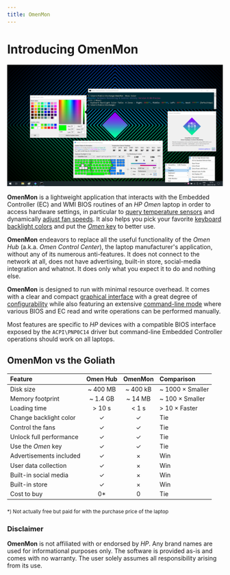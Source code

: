 ```yaml
---
title: OmenMon
---
```


# Introducing OmenMon

![OmenMon graphical mode overview](/pic/gui-overview.png)

**OmenMon** is a lightweight application that interacts with the Embedded Controller (EC) and WMI BIOS routines of an _HP Omen_ laptop in order to access hardware settings, in particular to [query temperature sensors](/gui#temperature) and dynamically [adjust fan speeds](/gui#fan-control). It also helps you pick your favorite [keyboard backlight colors](/gui#keyboard) and put the [_Omen_ key](/config#key) to better use.

**OmenMon** endeavors to replace all the useful functionality of the _Omen Hub_ (a.k.a. _Omen Control Center_), the laptop manufacturer's application, without any of its numerous anti-features. It does not connect to the network at all, does not have advertising, built-in store, social-media integration and whatnot. It does only what you expect it to do and nothing else.

**OmenMon** is designed to run with minimal resource overhead. It comes with a clear and compact [graphical interface](/gui) with a great degree of [configurability](/config) while also featuring an extensive [command-line mode](/cli) where various BIOS and EC read and write operations can be performed manually. 

Most features are specific to _HP_ devices with a compatible BIOS interface exposed by the `ACPI\PNP0C14` driver but command-line Embedded Controller operations should work on all laptops.

## OmenMon vs the Goliath

| Feature                 | Omen Hub |  OmenMon | Comparison       |
|:------------------------|:--------:|:--------:|:-----------------|
| Disk size               | ~ 400 MB | ~ 400 kB | ~ 1000 × Smaller |
| Memory footprint        | ~ 1.4 GB | ~ 14 MB  | ~ 100 × Smaller  |
| Loading time            | > 10 s   | < 1 s    | > 10 × Faster    |
| Change backlight color  | ✓        | ✓        | Tie              |
| Control the fans        | ✓        | ✓        | Tie              |
| Unlock full performance | ✓        | ✓        | Tie              |
| Use the _Omen_ key      | ✓        | ✓        | Tie              |
| Advertisements included | ✓        | ×        | Win              |
| User data collection    | ✓        | ×        | Win              |
| Built-in social media   | ✓        | ×        | Win              |
| Built-in store          | ✓        | ×        | Win              |
| Cost to buy             | 0*       | 0        | Tie              |

<sub>*) Not actually free but paid for with the purchase price of the laptop</sub>

### Disclaimer

**OmenMon** is not affiliated with or endorsed by _HP_. Any brand names are used for informational purposes only. The software is provided as-is and comes with no warranty. The user solely assumes all responsibility arising from its use.

